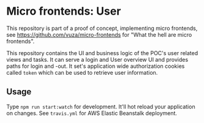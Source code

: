 # Micro frontends: User

This repository is part of a proof of concept, implementing micro frontends, see https://github.com/vuza/micro-frontends for "What the hell are micro frontends".

This repository contains the UI and business logic of the POC's user related views and tasks. It can serve a login and User overview UI and provides paths for login and -out. It set's application wide authorization cookies called `token` which can be used to retrieve user information.

## Usage

Type `npm run start:watch` for development. It'll hot reload your application on changes. See `travis.yml` for AWS Elastic Beanstalk deployment.
